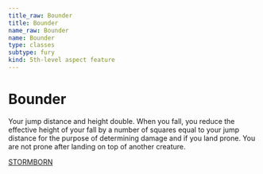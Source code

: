 ```yaml
---
title_raw: Bounder
title: Bounder
name_raw: Bounder
name: Bounder
type: classes
subtype: fury
kind: 5th-level aspect feature
---
```


# Bounder

Your jump distance and height double. When you fall, you reduce the effective height of your fall by a number of squares equal to your jump distance for the purpose of determining damage and if you land prone. You are not prone after landing on top of another creature.

[STORMBORN](./Stormborn.md)
